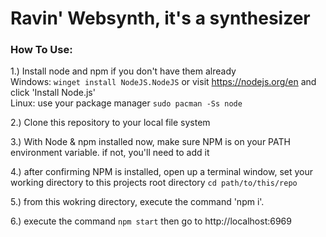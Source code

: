 # Ravin' Websynth, it's a synthesizer

### How To Use:
1.) Install node and npm if you don't have them already  
Windows: `winget install NodeJS.NodeJS` or visit https://nodejs.org/en and click 'Install Node.js'  
Linux: use your package manager `sudo pacman -Ss node`

2.) Clone this repository to your local file system

3.) With Node & npm installed now, make sure NPM is on your PATH environment variable. if not, you'll need to add it

4.) after confirming NPM is installed, open up a terminal window, set your working directory to this projects root directory
`cd path/to/this/repo`

5.) from this wokring directory, execute the command 'npm i'.

6.) execute the command `npm start` then go to http://localhost:6969
